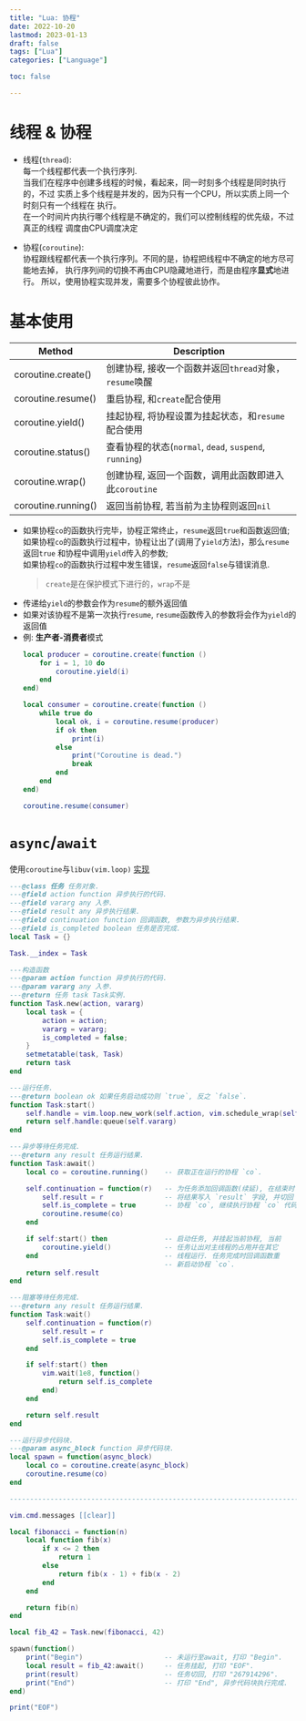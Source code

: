 ```yaml
---
title: "Lua: 协程"
date: 2022-10-20
lastmod: 2023-01-13
draft: false
tags: ["Lua"]
categories: ["Language"]

toc: false

---
```



# 线程 & 协程
* 线程(`thread`):  
  每一个线程都代表一个执行序列.  
  当我们在程序中创建多线程的时候，看起来，同一时刻多个线程是同时执行的，不过
  实质上多个线程是并发的，因为只有一个CPU，所以实质上同一个时刻只有一个线程在
  执行。  
  在一个时间片内执行哪个线程是不确定的，我们可以控制线程的优先级，不过真正的线程
  调度由CPU调度决定

* 协程(`coroutine`):  
  协程跟线程都代表一个执行序列。不同的是，协程把线程中不确定的地方尽可能地去掉，
  执行序列间的切换不再由CPU隐藏地进行，而是由程序**显式**地进行。
  所以，使用协程实现并发，需要多个协程彼此协作。


# 基本使用
| Method              | Description                                            |
|---------------------|--------------------------------------------------------|
| coroutine.create()  | 创建协程, 接收一个函数并返回`thread`对象，`resume`唤醒 |
| coroutine.resume()  | 重启协程, 和`create`配合使用                           |
| coroutine.yield()   | 挂起协程, 将协程设置为挂起状态，和`resume`配合使用     |
| coroutine.status()  | 查看协程的状态(`normal`, `dead`, `suspend`, `running`) |
| coroutine.wrap()    | 创建协程, 返回一个函数，调用此函数即进入此`coroutine`  |
| coroutine.running() | 返回当前协程, 若当前为主协程则返回`nil`                |

* 如果协程`co`的函数执行完毕，协程正常终止，`resume`返回`true`和函数返回值;  
  如果协程`co`的函数执行过程中，协程让出了(调用了`yield`方法)，那么`resume`返回`true`
  和协程中调用`yield`传入的参数;  
  如果协程`co`的函数执行过程中发生错误，`resume`返回`false`与错误消息.
  > `create`是在保护模式下进行的，`wrap`不是
* 传递给`yield`的参数会作为`resume`的额外返回值
* 如果对该协程不是第一次执行`resume`, `resume`函数传入的参数将会作为`yield`的返回值
* 例: **生产者-消费者**模式
  ``` lua
  local producer = coroutine.create(function ()
      for i = 1, 10 do
          coroutine.yield(i)
      end
  end)

  local consumer = coroutine.create(function ()
      while true do
          local ok, i = coroutine.resume(producer)
          if ok then
              print(i)
          else
              print("Coroutine is dead.")
              break
          end
      end
  end)

  coroutine.resume(consumer)
  ```


# `async`/`await`
使用`coroutine`与`libuv(vim.loop)`
[实现](https://github.com/AnthonyK213/nvim/blob/master/lua/futures/task.lua)
``` lua
---@class 任务 任务对象.
---@field action function 异步执行的代码.
---@field vararg any 入参.
---@field result any 异步执行结果.
---@field continuation function 回调函数, 参数为异步执行结果.
---@field is_completed boolean 任务是否完成.
local Task = {}

Task.__index = Task

---构造函数
---@param action function 异步执行的代码.
---@param vararg any 入参.
---@return 任务 task Task实例.
function Task.new(action, vararg)
    local task = {
        action = action;
        vararg = vararg;
        is_completed = false;
    }
    setmetatable(task, Task)
    return task
end

---运行任务.
---@return boolean ok 如果任务启动成功则 `true`, 反之 `false`.
function Task:start()
    self.handle = vim.loop.new_work(self.action, vim.schedule_wrap(self.continuation))
    return self.handle:queue(self.vararg)
end

---异步等待任务完成.
---@return any result 任务运行结果.
function Task:await()
    local co = coroutine.running()    -- 获取正在运行的协程 `co`.

    self.continuation = function(r)   -- 为任务添加回调函数(续延), 在结束时
        self.result = r               -- 将结果写入 `result` 字段, 并切回
        self.is_complete = true       -- 协程 `co`, 继续执行协程 `co` 代码.
        coroutine.resume(co)
    end

    if self:start() then              -- 启动任务, 并挂起当前协程, 当前
        coroutine.yield()             -- 任务让出对主线程的占用并在其它
    end                               -- 线程运行. 任务完成时回调函数重
                                      -- 新启动协程 `co`.
    return self.result
end

---阻塞等待任务完成.
---@return any result 任务运行结果.
function Task:wait()
    self.continuation = function(r)
        self.result = r
        self.is_complete = true
    end

    if self:start() then
        vim.wait(1e8, function()
            return self.is_complete
        end)
    end

    return self.result
end

---运行异步代码块.
---@param async_block function 异步代码块.
local spawn = function(async_block)
    local co = coroutine.create(async_block)
    coroutine.resume(co)
end

--------------------------------------------------------------------------------

vim.cmd.messages [[clear]]

local fibonacci = function(n)
    local function fib(x)
        if x <= 2 then
            return 1
        else
            return fib(x - 1) + fib(x - 2)
        end
    end

    return fib(n)
end

local fib_42 = Task.new(fibonacci, 42)

spawn(function()
    print("Begin")                    -- 未运行至await, 打印 "Begin".
    local result = fib_42:await()     -- 任务挂起, 打印 "EOF".
    print(result)                     -- 任务切回, 打印 "267914296".
    print("End")                      -- 打印 "End", 异步代码块执行完成.
end)

print("EOF")
```
